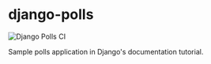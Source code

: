 # django-polls

![Django Polls CI](https://github.com/rfdeoliveira/django-polls/workflows/Django%20Polls%20CI/badge.svg)


Sample polls application in Django's documentation tutorial.

